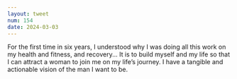 ```yaml
---
layout: tweet
num: 154
date: 2024-03-03
---
```


For the first time in six years, I understood why I was
doing all this work on my health and fitness, and
recovery... It is to build myself and my life so that I can
attract a woman to join me on my life’s journey. I have a
tangible and actionable vision of the man I want to be.
